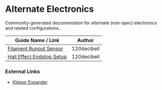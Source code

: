 # Alternate Electronics

Community-generated documentation for alternate (non-spec) electronics and related configurations..

| Guide Name / Link | Author |
|---|---|
| [Filament Runout Sensor](./120decibell/filament_runout_sensor.md) | 120decibell |
| [Hall Effect Endstop Setup](./120decibell/hall_effect_endstop_setup.md) | 120decibell |

### External Links

* [Klipper Expander](https://github.com/VoronDesign/Voron-Hardware/blob/master/Klipper_Expander/Documentation/index.md#setup)
